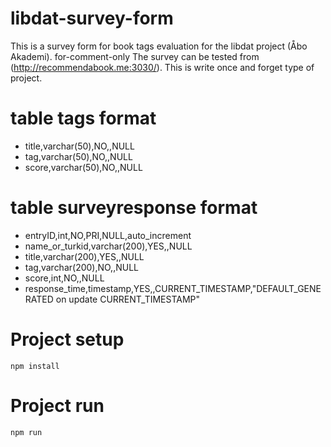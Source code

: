 # libdat-survey-form
This is a survey form for book tags evaluation for the libdat project (Åbo Akademi). 
for-comment-only
The survey can be tested from (http://recommendabook.me:3030/). 
This is write once and forget type of project. 

# table tags format
- title,varchar(50),NO,,NULL
- tag,varchar(50),NO,,NULL
- score,varchar(50),NO,,NULL

# table surveyresponse format
- entryID,int,NO,PRI,NULL,auto_increment
- name_or_turkid,varchar(200),YES,,NULL
- title,varchar(200),YES,,NULL
- tag,varchar(200),NO,,NULL
- score,int,NO,,NULL
- response_time,timestamp,YES,,CURRENT_TIMESTAMP,"DEFAULT_GENERATED on update CURRENT_TIMESTAMP"

# Project setup
```
npm install
```

# Project run
```
npm run
```
